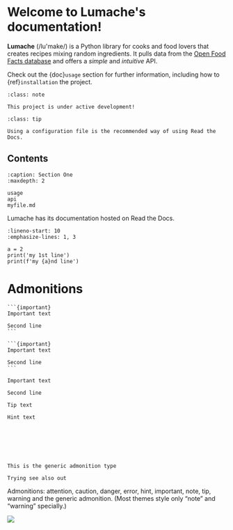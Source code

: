 # Welcome to Lumache's documentation!

**Lumache** (/lu'make/) is a Python library for cooks and food lovers
that creates recipes mixing random ingredients.
It pulls data from the [Open Food Facts database](https://world.openfoodfacts.org/)
and offers a *simple* and *intuitive* API.

Check out the {doc}`usage` section for further information, including
how to {ref}`installation` the project.

```{admonition} Here's my title
:class: note

This project is under active development!
```

```{admonition} Tip 123
:class: tip

Using a configuration file is the recommended way of using Read the Docs.
```

## Contents

```{toctree}
:caption: Section One
:maxdepth: 2

usage
api
myfile.md
```

Lumache has its documentation hosted on Read the Docs.

```{code-block} python
:lineno-start: 10
:emphasize-lines: 1, 3

a = 2
print('my 1st line')
print(f'my {a}nd line')
```


# Admonitions


````
```{important}
Important text

Second line
```
````

````{code-block}
```{important}
Important text

Second line
```
````


```{important}
Important text

Second line
```

```{tip}
Tip text
```

```{hint}
Hint text
```




```{attention} Sample attention
```

```{caution} Sample caution
```

```{danger} Sample danger
```

```{error} Sample error
```

```{note} Notes require **no** arguments, so content can start here.
```

```{warning} Sample warning
```

```{admonition} Custom admonition
This is the generic admonition type
```

```{seealso}
Trying see also out
```
Admonitions: attention, caution, danger, error, hint, important, note, tip, warning and the generic admonition. (Most themes style only “note” and “warning” specially.)

![](https://miro.medium.com/max/742/1*fmVKSXsMpNehBn-dVovFdg.png)